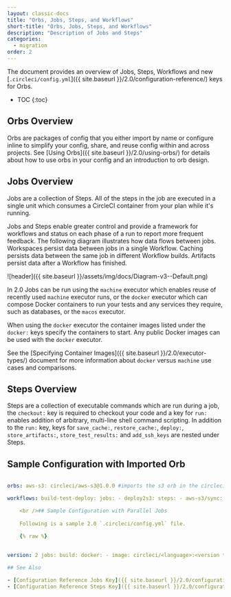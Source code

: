 ```yaml
---
layout: classic-docs
title: "Orbs, Jobs, Steps, and Workflows"
short-title: "Orbs, Jobs, Steps, and Workflows"
description: "Description of Jobs and Steps"
categories:
  - migration
order: 2
---
```

The document provides an overview of Jobs, Steps, Workflows and new [`.circleci/config.yml`]({{ site.baseurl }}/2.0/configuration-reference/) keys for Orbs.

- TOC {:toc}

## Orbs Overview

Orbs are packages of config that you either import by name or configure inline to simplify your config, share, and reuse config within and across projects. See [Using Orbs]({{ site.baseurl }}/2.0/using-orbs/) for details about how to use orbs in your config and an introduction to orb design.

## Jobs Overview

Jobs are a collection of Steps. All of the steps in the job are executed in a single unit which consumes a CircleCI container from your plan while it's running.

Jobs and Steps enable greater control and provide a framework for workflows and status on each phase of a run to report more frequent feedback. The following diagram illustrates how data flows between jobs. Workspaces persist data between jobs in a single Workflow. Caching persists data between the same job in different Workflow builds. Artifacts persist data after a Workflow has finished.

![header]({{ site.baseurl }}/assets/img/docs/Diagram-v3--Default.png)

In 2.0 Jobs can be run using the `machine` executor which enables reuse of recently used `machine` executor runs, or the `docker` executor which can compose Docker containers to run your tests and any services they require, such as databases, or the `macos` executor.

When using the `docker` executor the container images listed under the `docker:` keys specify the containers to start. Any public Docker images can be used with the `docker` executor.

See the [Specifying Container Images]({{ site.baseurl }}/2.0/executor-types/) document for more information about `docker` versus `machine` use cases and comparisons.

## Steps Overview

Steps are a collection of executable commands which are run during a job, the `checkout:` key is required to checkout your code and a key for `run:` enables addition of arbitrary, multi-line shell command scripting. In addition to the `run:` key, keys for `save_cache:`, `restore_cache:`, `deploy:`, `store_artifacts:`, `store_test_results:` and `add_ssh_keys` are nested under Steps.

## Sample Configuration with Imported Orb

```yaml version: 2.1

orbs: aws-s3: circleci/aws-s3@1.0.0 #imports the s3 orb in the circleci namespace

workflows: build-test-deploy: jobs: - deploy2s3: steps: - aws-s3/sync: #invokes the sync command declared in the s3 orb from: . to: "s3://mybucket_uri" overwrite: true

    <br />## Sample Configuration with Parallel Jobs
    
    Following is a sample 2.0 `.circleci/config.yml` file.
    
    {% raw %}
    

version: 2 jobs: build: docker: - image: circleci/<language>:<version tag> steps: - checkout - run: <command> test: docker: - image: circleci/<language>:<version tag> steps: - checkout - run: <command> workflows: version: 2 build_and_test: jobs: - build - test ``` {% endraw %} This example shows a parallel job workflow where the `build` and `test` jobs run in parallel to save time. Refer to the [Workflows]({{ site.baseurl }}/2.0/workflows) document for complete details about orchestrating job runs with parallel, sequential, and manual approval workflows.

## See Also

- [Configuration Reference Jobs Key]({{ site.baseurl }}/2.0/configuration-reference/#jobs)
- [Configuration Reference Steps Key]({{ site.baseurl }}/2.0/configuration-reference/#steps)